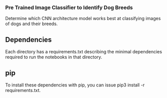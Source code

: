 ### Pre Trained Image Classifier to Identify Dog Breeds
Determine which CNN architecture model works best at classifying images of dogs and their breeds.

## Dependencies

Each directory has a requirements.txt describing the minimal dependencies required to run the notebooks in that directory.

## pip

To install these dependencies with pip, you can issue pip3 install -r requirements.txt.

